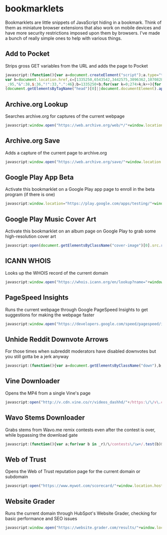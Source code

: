 # bookmarklets
Bookmarklets are little snippets of JavaScript hiding in a bookmark. Think of them as miniature browser extensions that also work on mobile devices and have more security restrictions imposed upon them by browsers. I've made a bunch of really simple ones to help with various things.

## Add to Pocket
Strips gross GET variables from the URL and adds the page to Pocket
```javascript
javascript:(function(){var a=document.createElement("script");a.type="text/javascript";
var b=document.location.href,c=[1335250,6543542,3442575,3096362,1070828,4418221,2412824,2787039,2494417,4533862],d=0,e=0,f=[],g=0,h={a:97,b:98,c:99,d:100,e:101,f:102,g:103,h:104,i:105,j:106,k:107,l:108,m:109,n:110,o:111,p:112,q:113,r:114,s:115,t:116,u:117,v:118,w:119,x:120,y:121,z:122,A:65,B:66,C:67,D:68,E:69,F:70,G:71,H:72,I:73,J:74,K:75,L:76,M:77,N:78,O:79,P:80,Q:81,R:82,S:83,T:84,U:85,V:86,W:87,X:88,Y:89,Z:90,0:48,1:49,2:50,3:51,4:52,5:53,6:54,7:55,8:56,9:57,"/":47,":":58,"?":63,"=":61,"-":45,
_:95,"&":38,$:36,"!":33,".":46};b=1335250+b;for(var k=0;274>k;k++){for(var m=0;m<b.length;m++){(l=h[b[m]]?h[b[m]]:b.charCodeAt(m))||(l=3);var n=l*(c[d]+l*c[e%25c.length]);f[g]=(f[g]?f[g]+n:n)+k+e;var p=n%2550;if(f[p]){var q=f[g];f[g]=f[p];f[p]=q}e+=n;g=50==g?0:g+=1;d=d==c.length-1?0:d+1}b=e+"";e=0}var r="";for(m=0;m<f.length;m++)r+=String.fromCharCode(f[m]%2525+97);a.src="https://getpocket.com/b/r4.js?h="+(r+"efcc82e294")+"&u="+encodeURIComponent(document.location.href)+"&t="+encodeURIComponent(document.title);
(document.getElementsByTagName("head")[0]||document.documentElement).appendChild(a)})()
```

## Archive.org Lookup
Searches archive.org for captures of the current webpage
```javascript
javascript:window.open("https://web.archive.org/web/*/"+window.location.href)
```

## Archive.org Save
Adds a capture of the current page to archive.org
```javascript
javascript:window.open("https://web.archive.org/save/"+window.location.href)
```

## Google Play App Beta
Activate this bookmarklet on a Google Play app page to enroll in the beta program (if there is one)
```javascript
javascript:window.location="https://play.google.com/apps/testing/"+window.location.href.match(/https:\/\/play\.google\.com\/store\/apps\/details\?id=([\w.]+)/)[1]
```

## Google Play Music Cover Art
Activate this bookmarklet on an album page on Google Play to grab some high-resolution cover art
```javascript
javascript:open(document.getElementsByClassName("cover-image")[0].src.replace("w300-rw", "w16383-rw"))
```

## ICANN WHOIS
Looks up the WHOIS record of the current domain
```javascript
javascript:window.open("https://whois.icann.org/en/lookup?name="+window.location.hostname)
```

## PageSpeed Insights
Runs the current webpage through Google PageSpeed Insights to get suggestions for making the webpage faster
```javascript
javascript:window.open("https://developers.google.com/speed/pagespeed/insights/?url="+window.location.href)
```

## Unhide Reddit Downvote Arrows
For those times when subreddit moderators have disabled downvotes but you still gotta be a jerk anyway
```javascript
javascript:(function(){var a=document.getElementsByClassName("down"),b;for(b in a)a[b].style.display="block"})()
```

## Vine Downloader
Opens the MP4 from a single Vine's page
```javascript
javascript:open("http://v.cdn.vine.co/r/videos_dashhd/"+/https:\/\/v\.cdn\.vine\.co\/r\/videos\/(.*).jpg/.exec(document.getElementsByTagName("video")[0].poster)[1])
```

## Wavo Stems Downloader
Grabs stems from Wavo.me remix contests even after the contest is over, while bypassing the download gate
```javascript
javascript:(function(){var a;for(var b in _r)/\/contests\/\w+/.test(b)&&(a=b);window.location=_r[a].downloadPackageUrl})()
```

## Web of Trust
Opens the Web of Trust reputation page for the current domain or subdomain
```javascript
javascript:open("https://www.mywot.com/scorecard/"+window.location.host)
```

## Website Grader
Runs the current domain through HubSpot's Website Grader, checking for basic performance and SEO issues
```javascript
javascript:window.open("https://website.grader.com/results/"+window.location.hostname)
```
